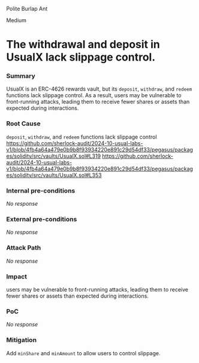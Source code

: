 Polite Burlap Ant

Medium

# The withdrawal and deposit in UsualX lack slippage control.

### Summary

UsualX is an ERC-4626 rewards vault, but its `deposit`, `withdraw`, and `redeem` functions lack slippage control. As a result, users may be vulnerable to front-running attacks, leading them to receive fewer shares or assets than expected during interactions.

### Root Cause

`deposit`, `withdraw`, and `redeem` functions lack slippage control
https://github.com/sherlock-audit/2024-10-usual-labs-v1/blob/4fb4a64a479e0b9b8f93934220e891c29d54df33/pegasus/packages/solidity/src/vaults/UsualX.sol#L319
https://github.com/sherlock-audit/2024-10-usual-labs-v1/blob/4fb4a64a479e0b9b8f93934220e891c29d54df33/pegasus/packages/solidity/src/vaults/UsualX.sol#L353


### Internal pre-conditions

_No response_

### External pre-conditions

_No response_

### Attack Path

_No response_

### Impact

users may be vulnerable to front-running attacks, leading them to receive fewer shares or assets than expected during interactions.

### PoC

_No response_

### Mitigation

Add `minShare` and `minAmount` to allow users to control slippage.